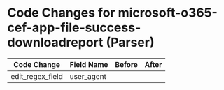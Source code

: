 # Code Changes for microsoft-o365-cef-app-file-success-downloadreport (Parser)

| Code Change | Field Name | Before | After |
|-------------|------------|--------|-------|
| edit_regex_field | user_agent |  |  |